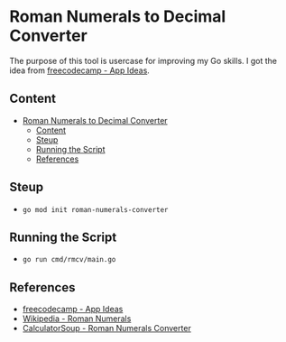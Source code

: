 # Roman Numerals to Decimal Converter

The purpose of this tool is usercase for improving my Go skills. I got the idea
from [freecodecamp - App Ideas](https://www.freecodecamp.org/news/here-are-some-app-ideas-you-can-build-to-level-up-your-coding-skills-39618291f672/).

## Content

- [Roman Numerals to Decimal Converter](#roman-numerals-to-decimal-converter)
  - [Content](#content)
  - [Steup](#steup)
  - [Running the Script](#running-the-script)
  - [References](#references)

## Steup

* ```go mod init roman-numerals-converter```

## Running the Script

* ```go run cmd/rmcv/main.go```

## References

* [freecodecamp - App Ideas](https://www.freecodecamp.org/news/here-are-some-app-ideas-you-can-build-to-level-up-your-coding-skills-39618291f672/)
* [Wikipedia - Roman Numerals](https://en.wikipedia.org/wiki/Roman_numerals)
* [CalculatorSoup - Roman Numerals Converter](https://www.calculatorsoup.com/calculators/conversions/roman-numeral-converter.php)
